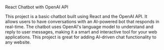 React Chatbot with OpenAI API

This project is a basic chatbot built using React and the OpenAI API. It allows users to have conversations with an AI-powered bot that responds in real-time. The chatbot uses OpenAI's language model to understand and reply to user messages, making it a smart and interactive tool for your web applications. This project is great for adding AI-driven chat functionality to any website.

